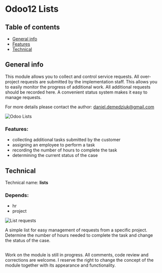 # Odoo12 Lists
## Table of contents
* [General info](#general-info)
* [Features](#features)
* [Technical](#technical)

## General info
This module allows you to collect and control service requests. All over-project requests are submitted by the implementation staff.
This allows you to easily monitor the progress of additional work. All additional requests should be recorded here. A convenient status system makes it easy to manage requests. 

For more details please contact the author:
<a href="mailto:daniel.demedziuk@gmail.com">daniel.demedziuk@gmail.com</a>

<img src="https://i.ibb.co/8mdHt8f/b1.png" alt="Odoo Lists">

### Features:
- collecting additional tasks submitted by the customer
- assigning an employee to perform a task
- recording the number of hours to complete the task
- determining the current status of the case

## Technical
Technical name: <b>lists</b>
### Depends:
- hr
- project

<img src="https://i.ibb.co/m0FzkTG/b2.png" alt="List requests">

A simple list for easy management of requests from a specific project. Determine the number of hours needed to complete the task and change the status of the case.
##
Work on the module is still in progress. All comments, code review and corrections are welcome. I reserve the right to change the concept of the module together with its appearance and functionality.
